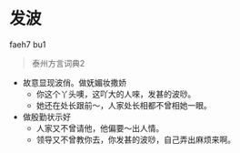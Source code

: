 # 发波
faeh7 bu1
> 泰州方言词典2
- 故意显现波俏。做妩媚妆撒娇
  - 你这个丫头噢，这吖大的人唻，发甚的波唦。
  - 她还在处长跟前～，人家处长相都不曾相她一眼。
- 做殷勤状示好
  - 人家又不曾请他，他偏要～出人情。
  - 领导又不曾教你去，你发甚的波唦，自己弄出麻烦来啊。
